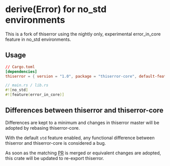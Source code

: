 # derive(Error) for no_std environments

This is a fork of thiserror using the nightly only, experimental error_in_core
feature in no_std environments.

## Usage

```toml
// Cargo.toml
[dependencies]
thiserror = { version = "1.0", package = "thiserror-core", default-features = false }
```

```rust
// main.rs / lib.rs
#![no_std]
#![feature(error_in_core)]
```

## Differences between thiserror and thiserror-core

Differences are kept to a minimum and changes in thiserror master will be adopted by rebasing thiserror-core.

With the default `std` feature enabled, any functional difference between thiserror and thiserror-core is considered a bug.

As soon as the matching [PR](https://github.com/dtolnay/thiserror/pull/211) is merged or equivalent changes are adopted,
this crate will be updated to re-export thiserror.